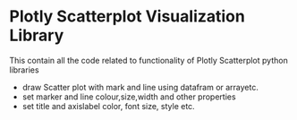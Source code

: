 # Plotly Scatterplot Visualization Library

This contain all the code related to functionality of Plotly Scatterplot python libraries

* draw Scatter plot with mark and line using datafram or arrayetc.
* set marker and line colour,size,width and other properties
* set title and axislabel color, font size, style etc. 
